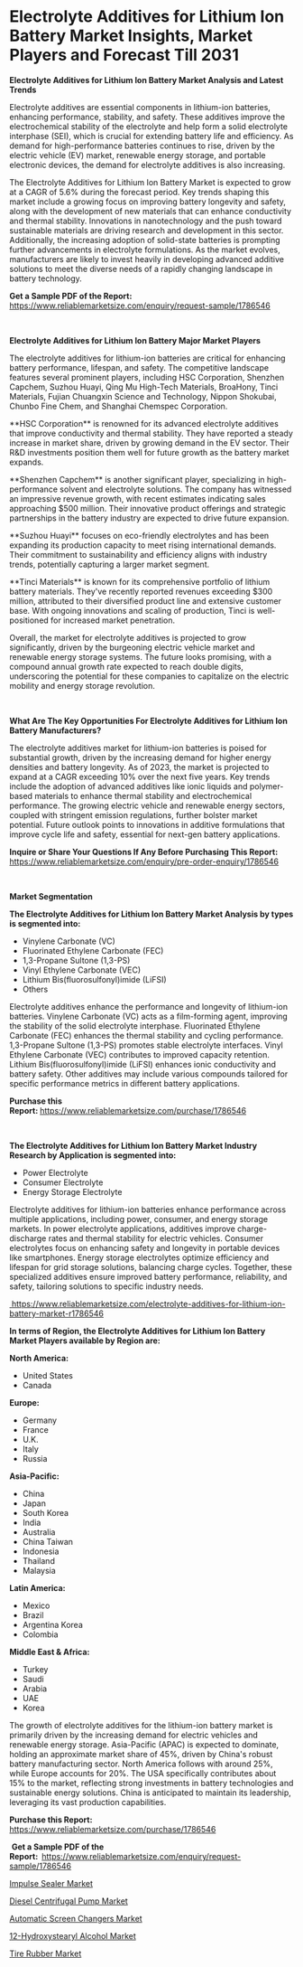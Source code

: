<p><h1>Electrolyte Additives for Lithium Ion Battery Market Insights, Market Players and Forecast Till 2031</h1></p><p><strong>Electrolyte Additives for Lithium Ion Battery Market Analysis and Latest Trends</strong></p>
<p><p>Electrolyte additives are essential components in lithium-ion batteries, enhancing performance, stability, and safety. These additives improve the electrochemical stability of the electrolyte and help form a solid electrolyte interphase (SEI), which is crucial for extending battery life and efficiency. As demand for high-performance batteries continues to rise, driven by the electric vehicle (EV) market, renewable energy storage, and portable electronic devices, the demand for electrolyte additives is also increasing.</p><p>The Electrolyte Additives for Lithium Ion Battery Market is expected to grow at a CAGR of 5.6% during the forecast period. Key trends shaping this market include a growing focus on improving battery longevity and safety, along with the development of new materials that can enhance conductivity and thermal stability. Innovations in nanotechnology and the push toward sustainable materials are driving research and development in this sector. Additionally, the increasing adoption of solid-state batteries is prompting further advancements in electrolyte formulations. As the market evolves, manufacturers are likely to invest heavily in developing advanced additive solutions to meet the diverse needs of a rapidly changing landscape in battery technology.</p></p>
<p><strong>Get a Sample PDF of the Report:&nbsp;</strong> <a href="https://www.reliablemarketsize.com/enquiry/request-sample/1786546?utm_campaign=1131&utm_medium=2&utm_source=Github&utm_content=ia&utm_term=19122024&utm_id=electrolyte-additives-for-lithium-ion-battery">https://www.reliablemarketsize.com/enquiry/request-sample/1786546</a></p>
<p>&nbsp;</p>
<p><strong>Electrolyte Additives for Lithium Ion Battery Major Market Players</strong></p>
<p><p>The electrolyte additives for lithium-ion batteries are critical for enhancing battery performance, lifespan, and safety. The competitive landscape features several prominent players, including HSC Corporation, Shenzhen Capchem, Suzhou Huayi, Qing Mu High-Tech Materials, BroaHony, Tinci Materials, Fujian Chuangxin Science and Technology, Nippon Shokubai, Chunbo Fine Chem, and Shanghai Chemspec Corporation.</p><p>**HSC Corporation** is renowned for its advanced electrolyte additives that improve conductivity and thermal stability. They have reported a steady increase in market share, driven by growing demand in the EV sector. Their R&D investments position them well for future growth as the battery market expands.</p><p>**Shenzhen Capchem** is another significant player, specializing in high-performance solvent and electrolyte solutions. The company has witnessed an impressive revenue growth, with recent estimates indicating sales approaching $500 million. Their innovative product offerings and strategic partnerships in the battery industry are expected to drive future expansion.</p><p>**Suzhou Huayi** focuses on eco-friendly electrolytes and has been expanding its production capacity to meet rising international demands. Their commitment to sustainability and efficiency aligns with industry trends, potentially capturing a larger market segment.</p><p>**Tinci Materials** is known for its comprehensive portfolio of lithium battery materials. They've recently reported revenues exceeding $300 million, attributed to their diversified product line and extensive customer base. With ongoing innovations and scaling of production, Tinci is well-positioned for increased market penetration.</p><p>Overall, the market for electrolyte additives is projected to grow significantly, driven by the burgeoning electric vehicle market and renewable energy storage systems. The future looks promising, with a compound annual growth rate expected to reach double digits, underscoring the potential for these companies to capitalize on the electric mobility and energy storage revolution.</p></p>
<p>&nbsp;</p>
<p><strong>What Are The Key Opportunities For Electrolyte Additives for Lithium Ion Battery Manufacturers?</strong></p>
<p><p>The electrolyte additives market for lithium-ion batteries is poised for substantial growth, driven by the increasing demand for higher energy densities and battery longevity. As of 2023, the market is projected to expand at a CAGR exceeding 10% over the next five years. Key trends include the adoption of advanced additives like ionic liquids and polymer-based materials to enhance thermal stability and electrochemical performance. The growing electric vehicle and renewable energy sectors, coupled with stringent emission regulations, further bolster market potential. Future outlook points to innovations in additive formulations that improve cycle life and safety, essential for next-gen battery applications.</p></p>
<p><strong>Inquire or Share Your Questions If Any Before Purchasing This Report:</strong> <a href="https://www.reliablemarketsize.com/enquiry/pre-order-enquiry/1786546?utm_campaign=1131&utm_medium=2&utm_source=Github&utm_content=ia&utm_term=19122024&utm_id=electrolyte-additives-for-lithium-ion-battery">https://www.reliablemarketsize.com/enquiry/pre-order-enquiry/1786546</a></p>
<p>&nbsp;</p>
<p><strong>Market Segmentation</strong></p>
<p><strong>The Electrolyte Additives for Lithium Ion Battery Market Analysis by types is segmented into:</strong></p>
<p><ul><li>Vinylene Carbonate (VC)</li><li>Fluorinated Ethylene Carbonate (FEC)</li><li>1,3-Propane Sultone (1,3-PS)</li><li>Vinyl Ethylene Carbonate (VEC)</li><li>Lithium Bis(fluorosulfonyl)imide (LiFSI)</li><li>Others</li></ul></p>
<p><p>Electrolyte additives enhance the performance and longevity of lithium-ion batteries. Vinylene Carbonate (VC) acts as a film-forming agent, improving the stability of the solid electrolyte interphase. Fluorinated Ethylene Carbonate (FEC) enhances the thermal stability and cycling performance. 1,3-Propane Sultone (1,3-PS) promotes stable electrolyte interfaces. Vinyl Ethylene Carbonate (VEC) contributes to improved capacity retention. Lithium Bis(fluorosulfonyl)imide (LiFSI) enhances ionic conductivity and battery safety. Other additives may include various compounds tailored for specific performance metrics in different battery applications.</p></p>
<p><strong>Purchase this Report:&nbsp;</strong><a href="https://www.reliablemarketsize.com/purchase/1786546?utm_campaign=1131&utm_medium=2&utm_source=Github&utm_content=ia&utm_term=19122024&utm_id=electrolyte-additives-for-lithium-ion-battery">https://www.reliablemarketsize.com/purchase/1786546</a></p>
<p>&nbsp;</p>
<p><strong>The Electrolyte Additives for Lithium Ion Battery Market Industry Research by Application is segmented into:</strong></p>
<p><ul><li>Power Electrolyte</li><li>Consumer Electrolyte</li><li>Energy Storage Electrolyte</li></ul></p>
<p><p>Electrolyte additives for lithium-ion batteries enhance performance across multiple applications, including power, consumer, and energy storage markets. In power electrolyte applications, additives improve charge-discharge rates and thermal stability for electric vehicles. Consumer electrolytes focus on enhancing safety and longevity in portable devices like smartphones. Energy storage electrolytes optimize efficiency and lifespan for grid storage solutions, balancing charge cycles. Together, these specialized additives ensure improved battery performance, reliability, and safety, tailoring solutions to specific industry needs.</p></p>
<p><a href="https://www.reliablemarketsize.com/electrolyte-additives-for-lithium-ion-battery-market-r1786546?utm_campaign=1131&utm_medium=2&utm_source=Github&utm_content=ia&utm_term=19122024&utm_id=electrolyte-additives-for-lithium-ion-battery">&nbsp;https://www.reliablemarketsize.com/electrolyte-additives-for-lithium-ion-battery-market-r1786546</a></p>
<p><strong>In terms of Region, the Electrolyte Additives for Lithium Ion Battery Market Players available by Region are:</strong></p>
<p>
    <p> <strong> North America: </strong>
        <ul>
            <li>United States</li>
            <li>Canada</li>
        </ul>
        </p> 
    <p> <strong> Europe: </strong>
        <ul>
            <li>Germany</li>
            <li>France</li>
            <li>U.K.</li>
            <li>Italy</li>
            <li>Russia</li>
        </ul>
        </p> 
    <p> <strong> Asia-Pacific: </strong>
        <ul>
            <li>China</li>
            <li>Japan</li>
            <li>South Korea</li>
            <li>India</li>
            <li>Australia</li>
            <li>China Taiwan</li>
            <li>Indonesia</li>
            <li>Thailand</li>
            <li>Malaysia</li>
        </ul>
        </p> 
    <p> <strong> Latin America: </strong>
        <ul>
            <li>Mexico</li>
            <li>Brazil</li>
            <li>Argentina Korea</li>
            <li>Colombia</li>
        </ul>
        </p> 
    <p> <strong> Middle East & Africa: </strong>
        <ul>
            <li>Turkey</li>
            <li>Saudi</li>
            <li>Arabia</li>
            <li>UAE</li>
            <li>Korea</li>
        </ul>
    </p>
    </p>
<p><p>The growth of electrolyte additives for the lithium-ion battery market is primarily driven by the increasing demand for electric vehicles and renewable energy storage. Asia-Pacific (APAC) is expected to dominate, holding an approximate market share of 45%, driven by China's robust battery manufacturing sector. North America follows with around 25%, while Europe accounts for 20%. The USA specifically contributes about 15% to the market, reflecting strong investments in battery technologies and sustainable energy solutions. China is anticipated to maintain its leadership, leveraging its vast production capabilities.</p></p>
<p><strong>Purchase this Report: </strong><a href="https://www.reliablemarketsize.com/purchase/1786546?utm_campaign=1131&utm_medium=2&utm_source=Github&utm_content=ia&utm_term=19122024&utm_id=electrolyte-additives-for-lithium-ion-battery">https://www.reliablemarketsize.com/purchase/1786546</a></p>
<p>&nbsp;<strong>Get a Sample PDF of the Report:&nbsp;&nbsp;</strong><a href="https://www.reliablemarketsize.com/enquiry/request-sample/1786546?utm_campaign=1131&utm_medium=2&utm_source=Github&utm_content=ia&utm_term=19122024&utm_id=electrolyte-additives-for-lithium-ion-battery">https://www.reliablemarketsize.com/enquiry/request-sample/1786546</a></p>
<p><strong></strong></p>
<p><p><a href="https://www.linkedin.com/pulse/impulse-sealer-market-expected-see-rapid-expansion-coming-owjie?utm_campaign=1131&utm_medium=2&utm_source=Github&utm_content=ia&utm_term=19122024&utm_id=electrolyte-additives-for-lithium-ion-battery">Impulse Sealer Market</a></p><p><a href="https://www.linkedin.com/pulse/market-insights-revenue-forecast-diesel-centrifugal-pump-5-jgh6e?utm_campaign=1131&utm_medium=2&utm_source=Github&utm_content=ia&utm_term=19122024&utm_id=electrolyte-additives-for-lithium-ion-battery">Diesel Centrifugal Pump Market</a></p><p><a href="https://www.linkedin.com/pulse/automatic-screen-changers-market-report-projected-112-from-2024-cajve?utm_campaign=1131&utm_medium=2&utm_source=Github&utm_content=ia&utm_term=19122024&utm_id=electrolyte-additives-for-lithium-ion-battery">Automatic Screen Changers Market</a></p><p><a href="https://github.com/CliffMedina6/Market-Research-Report-List-7/blob/main/12-hydroxystearyl-alcohol-market.md?utm_campaign=1131&utm_medium=2&utm_source=Github&utm_content=ia&utm_term=19122024&utm_id=electrolyte-additives-for-lithium-ion-battery">12-Hydroxystearyl Alcohol Market</a></p><p><a href="https://www.linkedin.com/pulse/impressive-size-global-tire-rubber-market-set-reach-jojgc?utm_campaign=1131&utm_medium=2&utm_source=Github&utm_content=ia&utm_term=19122024&utm_id=electrolyte-additives-for-lithium-ion-battery">Tire Rubber Market</a></p></p>